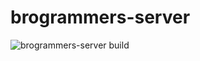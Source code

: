 # brogrammers-server
![brogrammers-server build](https://github.com/sokkalingam/brogrammers-server/workflows/brogrammers-server%20build/badge.svg?branch=master&event=push)
